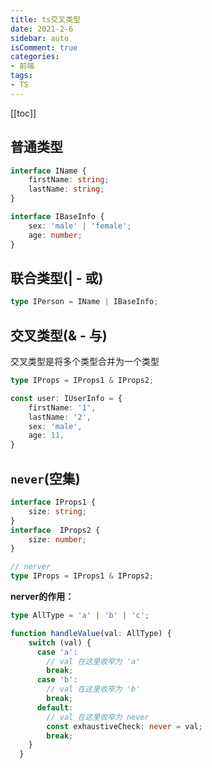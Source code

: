 ```yaml
---
title: ts交叉类型
date: 2021-2-6
sidebar: auto
isComment: true
categories:
- 前端 
tags:
- TS
---
```


[[toc]]

## 普通类型

```ts
interface IName {
    firstName: string;
    lastName: string;
}

interface IBaseInfo {
    sex: 'male' | 'female';
    age: number;
}
```

## 联合类型(| - 或)
```ts
type IPerson = IName | IBaseInfo;
```

## 交叉类型(& - 与)

交叉类型是将多个类型合并为一个类型
```ts
type IProps = IProps1 & IProps2;
```

```ts
const user: IUserInfo = {
    firstName: '1',
    lastName: '2',
    sex: 'male',
    age: 11,
}
```

## `never`(空集)

```ts
interface IProps1 {
    size: string;
}
interface  IProps2 {
    size: number;
}

// nerver
type IProps = IProps1 & IProps2;
```

**nerver的作用：**

```ts
type AllType = 'a' | 'b' | 'c';

function handleValue(val: AllType) {
    switch (val) {
      case 'a':
        // val 在这里收窄为 'a'
        break;
      case 'b':
        // val 在这里收窄为 'b'
        break;
      default:
        // val 在这里收窄为 never
        const exhaustiveCheck: never = val;
        break;
    }
  }
```
